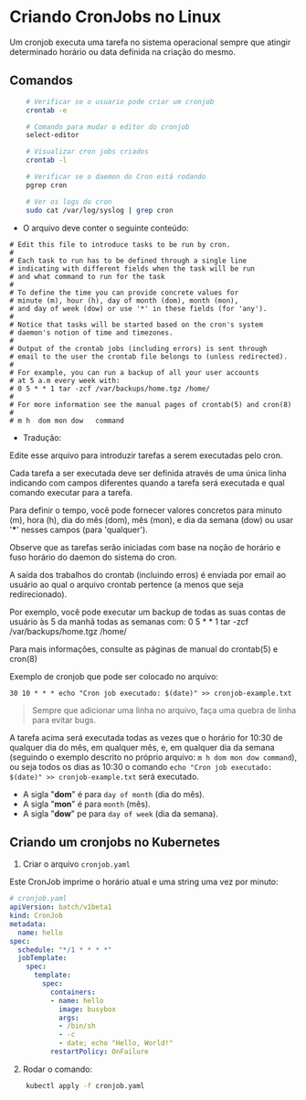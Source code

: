 # Criando CronJobs no Linux

Um cronjob executa uma tarefa no sistema operacional 
sempre que atingir determinado horário ou data 
definida na criação do mesmo.

## Comandos

```bash
    # Verificar se o usuario pode criar um cronjob
    crontab -e

    # Comando para mudar o editor do cronjob
    select-editor

    # Visualizar cron jobs criados
    crontab -l

    # Verificar se o daemon do Cron está rodando
    pgrep cron

    # Ver os logs do cron
    sudo cat /var/log/syslog | grep cron
```

- O arquivo deve conter o seguinte conteúdo:

```vim
# Edit this file to introduce tasks to be run by cron.
# 
# Each task to run has to be defined through a single line
# indicating with different fields when the task will be run
# and what command to run for the task
# 
# To define the time you can provide concrete values for
# minute (m), hour (h), day of month (dom), month (mon),
# and day of week (dow) or use '*' in these fields (for 'any').
# 
# Notice that tasks will be started based on the cron's system
# daemon's notion of time and timezones.
# 
# Output of the crontab jobs (including errors) is sent through
# email to the user the crontab file belongs to (unless redirected).
# 
# For example, you can run a backup of all your user accounts
# at 5 a.m every week with:
# 0 5 * * 1 tar -zcf /var/backups/home.tgz /home/
# 
# For more information see the manual pages of crontab(5) and cron(8)
# 
# m h  dom mon dow   command
 ```

 - Tradução:

Edite esse arquivo para introduzir tarefas a serem executadas pelo cron.

Cada tarefa a ser executada deve ser definida através de uma única linha
indicando com campos diferentes quando a tarefa será executada
e qual comando executar para a tarefa.

Para definir o tempo, você pode fornecer valores concretos para
minuto (m), hora (h), dia do mês (dom), mês (mon),
e dia da semana (dow) ou usar '__*__' nesses campos (para 'qualquer').

Observe que as tarefas serão iniciadas com base na noção de horário e fuso horário do daemon do sistema do cron.

A saída dos trabalhos do crontab (incluindo erros) é enviada por email ao usuário ao qual o arquivo crontab pertence (a menos que seja redirecionado).

Por exemplo, você pode executar um backup de todas as suas contas de usuário
às 5 da manhã todas as semanas com:
0 5 * * 1 tar -zcf /var/backups/home.tgz /home/

Para mais informações, consulte as páginas de manual do crontab(5) e cron(8)

Exemplo de cronjob que pode ser colocado no arquivo:

```vim
30 10 * * * echo "Cron job executado: $(date)" >> cronjob-example.txt
```

> Sempre que adicionar uma linha no arquivo, faça uma quebra de linha para evitar bugs.

A tarefa acima será executada todas as vezes que o horário for 10:30 de qualquer dia do mês, em qualquer mês, e, em qualquer dia da semana (seguindo o exemplo descrito no próprio arquivo: `m h dom mon dow command`), ou seja todos os dias as 10:30 o comando `echo "Cron job executado: $(date)" >> cronjob-example.txt` será executado.

- A sigla "__dom__" é para `day of month` (dia do mês).
- A sigla "__mon__" é para `month` (mês).
- A sigla "__dow__" pe para `day of week` (dia da semana).


## Criando um cronjobs no Kubernetes

1. Criar o arquivo `cronjob.yaml`

Este CronJob imprime o horário atual e uma string uma vez por minuto:

```yaml
# cronjob.yaml
apiVersion: batch/v1beta1
kind: CronJob
metadata:
  name: hello
spec:
  schedule: "*/1 * * * *"
  jobTemplate:
    spec:
      template:
        spec:
          containers:
          - name: hello
            image: busybox
            args:
            - /bin/sh
            - -c
            - date; echo "Hello, World!"
          restartPolicy: OnFailure
```


2. Rodar o comando:

```bash
    kubectl apply -f cronjob.yaml
```